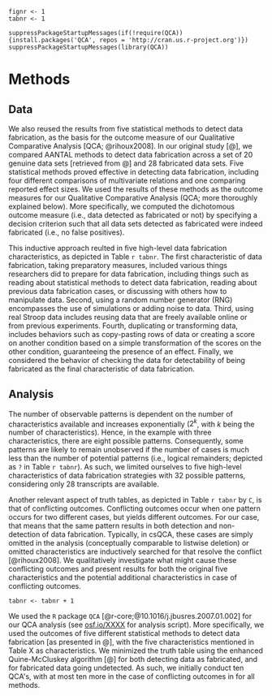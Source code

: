 ```{r, echo = FALSE}
fignr <- 1
tabnr <- 1

suppressPackageStartupMessages(if(!require(QCA)){install.packages('QCA', repos = 'http://cran.us.r-project.org')})
suppressPackageStartupMessages(library(QCA))

```

# Methods

## Data 

<!-- Dit kan pas goed als de andere paper af is. -->

We also reused the results from five statistical methods to detect data fabrication, as the basis for the outcome measure of our Qualitative Comparative Analysis [QCA; @rihoux2008]. In our original study [@], we compared AANTAL methods to detect data fabrication across a set of 20 genuine data sets [retrieved from @] and 28 fabricated data sets. Five statistical methods proved effective in detecting data fabrication, including four different comparisons of multivariate relations and one comparing reported effect sizes. We used the results of these methods as the outcome measures for our Qualitative Comparative Analysis (QCA; more thoroughly explained below). More specifically, we computed the dichotomous outcome measure (i.e., data detected as fabricated or not) by specifying a decision criterion such that all data sets detected as fabricated were indeed fabricated (i.e., no  false positives).

<!-- Ok, ik snap het, maar kun je proberen iets minder vaag te maken hoe dit werkte? -->

This inductive approach reulted in five high-level data fabrication characteristics, as depicted in Table `r tabnr`. The first characteristic of data fabrication, taking preparatory measures, included various things researchers did to prepare for data fabrication, including things such as reading about statistical methods to detect data fabrication, reading about previous data fabrication cases, or discussing with others how to manipulate data. Second, using a random number generator (RNG) encompasses the use of simulations or adding noise to data. Third, using real Stroop data includes reusing data that are freely available online or from previous experiments. Fourth, duplicating or transforming data, includes behaviors such as copy-pasting rows of data or creating a score on another condition based on a simple transformation of the scores on the other condition, guaranteeing the presence of an effect. Finally, we considered the behavior of checking the data for detectability of being fabricated as the final characteristic of data fabrication.

<!-- Op zich een goed idee… maar twee dezelfde vectoren 10100 kunnen toch op een total verschillende manier data genereren. Persoonlijk zou ik het fijn vinden als dat snel dudielijk is

Meeer in het algemeen, en nog belangrijker, helpt het je te weten wleke van de 32 werd gebruikt, om het te detecteren? Maar goed, hier kom je later nog op terug, hoop ik.
 -->

## Analysis


The number of observable patterns is dependent on the number of characteristics available and increases exponentially ($2^k$, with $k$ being the number of characteristics). Hence, in the example with three characteristics, there are eight possible patterns. Consequently, some patterns are likely to remain unobserved if the number of cases is much less than the number of potential patterns (i.e., logical remainders; depicted as `?` in Table `r tabnr`). As such, we limited ourselves to five high-level characteristics of data fabrication strategies with 32 possible patterns, considering only 28 transcripts are available.

Another relevant aspect of truth tables, as depicted in Table `r tabnr` by `C`, is that of conflicting outcomes. Conflicting outcomes occur when one pattern occurs for two different cases, but yields different outcomes. For our case, that means that the same pattern results in both detection and non-detection of data fabrication. Typically, in csQCA, these cases are simply omitted in the analysis (conceptually comparable to listwise deletion) or omitted characteristics are inductively searched for that resolve the conflict [@rihoux2008]. We qualitatively investigate what might cause these conflicting outcomes and present results for both the original five characteristics and the potential additional characteristics in case of conflicting outcomes.

```{r, echo=FALSE}
tabnr <- tabnr + 1
```

We used the `R` package `QCA` [@r-core;@10.1016/j.jbusres.2007.01.002] for our QCA analysis (see [osf.io/XXXX]() for analysis script). More specifically, we used the outcomes of five different statistical methods to detect data fabrication [as presented in @], with the five characteristics mentioned in Table X as characteristics. We minimized the truth table using the enhanced Quine-McCluskey algorithm [@] for both detecting data as fabricated, and for fabricated data going undetected. As such, we initially conduct ten QCA's, with at most ten more in the case of conflicting outcomes in for all methods.
